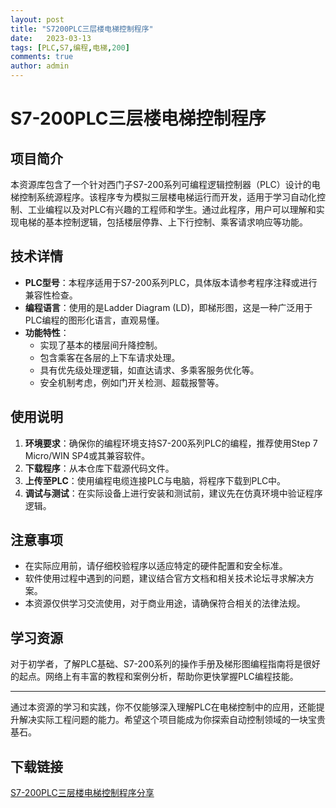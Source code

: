 ```yaml
---
layout: post
title: "S7200PLC三层楼电梯控制程序"
date:   2023-03-13
tags: [PLC,S7,编程,电梯,200]
comments: true
author: admin
---
```

# S7-200PLC三层楼电梯控制程序

## 项目简介

本资源库包含了一个针对西门子S7-200系列可编程逻辑控制器（PLC）设计的电梯控制系统源程序。该程序专为模拟三层楼电梯运行而开发，适用于学习自动化控制、工业编程以及对PLC有兴趣的工程师和学生。通过此程序，用户可以理解和实现电梯的基本控制逻辑，包括楼层停靠、上下行控制、乘客请求响应等功能。

## 技术详情

- **PLC型号**：本程序适用于S7-200系列PLC，具体版本请参考程序注释或进行兼容性检查。
- **编程语言**：使用的是Ladder Diagram (LD)，即梯形图，这是一种广泛用于PLC编程的图形化语言，直观易懂。
- **功能特性**：
  - 实现了基本的楼层间升降控制。
  - 包含乘客在各层的上下车请求处理。
  - 具有优先级处理逻辑，如直达请求、多乘客服务优化等。
  - 安全机制考虑，例如门开关检测、超载报警等。

## 使用说明

1. **环境要求**：确保你的编程环境支持S7-200系列PLC的编程，推荐使用Step 7 Micro/WIN SP4或其兼容软件。
2. **下载程序**：从本仓库下载源代码文件。
3. **上传至PLC**：使用编程电缆连接PLC与电脑，将程序下载到PLC中。
4. **调试与测试**：在实际设备上进行安装和测试前，建议先在仿真环境中验证程序逻辑。

## 注意事项

- 在实际应用前，请仔细校验程序以适应特定的硬件配置和安全标准。
- 软件使用过程中遇到的问题，建议结合官方文档和相关技术论坛寻求解决方案。
- 本资源仅供学习交流使用，对于商业用途，请确保符合相关的法律法规。

## 学习资源

对于初学者，了解PLC基础、S7-200系列的操作手册及梯形图编程指南将是很好的起点。网络上有丰富的教程和案例分析，帮助你更快掌握PLC编程技能。

---

通过本资源的学习和实践，你不仅能够深入理解PLC在电梯控制中的应用，还能提升解决实际工程问题的能力。希望这个项目能成为你探索自动控制领域的一块宝贵基石。

## 下载链接

[S7-200PLC三层楼电梯控制程序分享](https://pan.quark.cn/s/256d0c7761a5)
